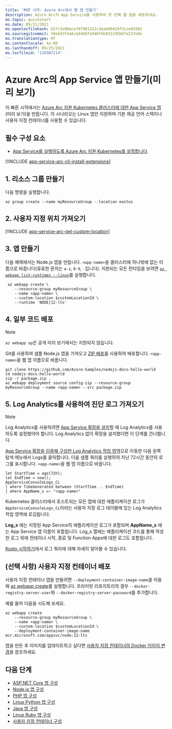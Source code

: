 ```yaml
---
title: '빠른 시작: Azure Arc에서 웹 앱 만들기'
description: Azure Arc의 App Service를 사용하여 첫 번째 웹 앱을 배포하세요.
ms.topic: quickstart
ms.date: 05/11/2021
ms.openlocfilehash: b57c5e80ecef87901221c3ead49419f3cce89302
ms.sourcegitcommit: 58e5d3f4a6cb44607e946f6b931345b6fe237e0e
ms.translationtype: HT
ms.contentlocale: ko-KR
ms.lasthandoff: 05/25/2021
ms.locfileid: "110387114"
---
```

# <a name="create-an-app-service-app-on-azure-arc-preview"></a>Azure Arc의 App Service 앱 만들기(미리 보기)

이 빠른 시작에서는 [Azure Arc 지원 Kubernetes 클러스터에 대한 App Service 앱](overview-arc-integration.md)(미리 보기)을 만듭니다. 이 시나리오는 Linux 앱만 지원하며 기본 제공 언어 스택이나 사용자 지정 컨테이너를 사용할 수 있습니다.

## <a name="prerequisites"></a>필수 구성 요소

- [App Service를 실행하도록 Azure Arc 지원 Kubernetes를 설정합니다](manage-create-arc-environment.md).

[!INCLUDE [app-service-arc-cli-install-extensions](../../includes/app-service-arc-cli-install-extensions.md)]

## <a name="1-create-a-resource-group"></a>1. 리소스 그룹 만들기

다음 명령을 실행합니다.

```azurecli-interactive
az group create --name myResourceGroup --location eastus 
```

<!-- ## 2. Create an App Service plan

Run the following command and replace `<environment-name>` with the name of the App Service Kubernetes environment (see [Prerequisites](#prerequisites)).

```azurecli-interactive
az appservice plan create --resource-group myResourceGroup --name myAppServicePlan --custom-location <environment-name> --kube-sku K1
``` 

Currently does not work

-->

## <a name="2-get-the-custom-location"></a>2. 사용자 지정 위치 가져오기

[!INCLUDE [app-service-arc-get-custom-location](../../includes/app-service-arc-get-custom-location.md)]


## <a name="3-create-an-app"></a>3. 앱 만들기

다음 예제에서는 Node.js 앱을 만듭니다. `<app-name>`을 클러스터에 하나밖에 없는 이름으로 바꿉니다(유효한 문자는 `a-z`, `0-9`, `-`입니다). 지원되는 모든 런타임을 보려면 [`az webapp list-runtimes --linux`](/cli/azure/webapp)를 실행합니다.

```azurecli-interactive
 az webapp create \
    --resource-group myResourceGroup \
    --name <app-name> \
    --custom-location $customLocationId \
    --runtime 'NODE|12-lts'
```

## <a name="4-deploy-some-code"></a>4. 일부 코드 배포

> [!NOTE]
> `az webapp up`은 공개 미리 보기에서는 지원되지 않습니다.

Git를 사용하여 샘플 Node.js 앱을 가져오고 [ZIP 배포](deploy-zip.md)를 사용하여 배포합니다. `<app-name>`을 웹 앱 이름으로 바꿉니다.

```azurecli-interactive
git clone https://github.com/Azure-Samples/nodejs-docs-hello-world
cd nodejs-docs-hello-world
zip -r package.zip .
az webapp deployment source config-zip --resource-group myResourceGroup --name <app-name> --src package.zip
```

## <a name="5-get-diagnostic-logs-using-log-analytics"></a>5. Log Analytics를 사용하여 진단 로그 가져오기

> [!NOTE]
> Log Analytics를 사용하려면 [App Service 확장을 설치](manage-create-arc-environment.md#install-the-app-service-extension)할 때 Log Analytics를 사용하도록 설정했어야 합니다. Log Analytics 없이 확장을 설치했다면 이 단계를 건너뜁니다.

[App Service 확장을 이용해 구성한 Log Analytics 작업 영역](manage-create-arc-environment.md#install-the-app-service-extension)으로 이동한 다음 왼쪽 탐색 메뉴에서 Logs를 클릭합니다. 다음 샘플 쿼리를 실행하여 지난 72시간 동안의 로그를 표시합니다. `<app-name>`을 웹 앱 이름으로 바꿉니다. 

```kusto
let StartTime = ago(72h);
let EndTime = now();
AppServiceConsoleLogs_CL
| where TimeGenerated between (StartTime .. EndTime)
| where AppName_s =~ "<app-name>"
```

Kubernetes 클러스터에서 호스트되는 모든 앱에 대한 애플리케이션 로그가 `AppServiceConsoleLogs_CL`이라는 사용자 지정 로그 테이블에 있는 Log Analytics 작업 영역에 로깅됩니다. 

**Log_s** 에는 지정된 App Service의 애플리케이션 로그가 포함되며 **AppName_s** 에는 App Service 앱 이름이 포함됩니다. Log_s 열에는 애플리케이션 코드를 통해 작성한 로그 외에 컨테이너 시작, 종료 및 Function Apps에 대한 로그도 포함됩니다.

[Kusto 시작하기](../azure-monitor/logs/get-started-queries.md)에서 로그 쿼리에 대해 자세히 알아볼 수 있습니다.

## <a name="optional-deploy-a-custom-container"></a>(선택 사항) 사용자 지정 컨테이너 배포

사용자 지정 컨테이너 앱을 만들려면 `--deployment-container-image-name`을 이용해 [az webapp create](/cli/azure/webapp#az_webapp_create)를 실행합니다. 프라이빗 리포지토리의 경우 `--docker-registry-server-user`와 `--docker-registry-server-password`를 추가합니다.

예를 들어 다음을 시도해 보세요.

```azurecli-interactive
az webapp create 
    --resource-group myResourceGroup \
    --name <app-name> \
    --custom-location $customLocationId \
    --deployment-container-image-name mcr.microsoft.com/appsvc/node:12-lts
```

<!-- `TODO: currently gets an error but the app is successfully created: "Error occurred in request., RetryError: HTTPSConnectionPool(host='management.azure.com', port=443): Max retries exceeded with url: /subscriptions/62f3ac8c-ca8d-407b-abd8-04c5496b2221/resourceGroups/myResourceGroup/providers/Microsoft.Web/sites/cephalin-arctest4/config/appsettings?api-version=2020-12-01 (Caused by ResponseError('too many 500 error responses',))"` -->

앱을 만든 후 이미지를 업데이트하고 싶다면 [사용자 지정 컨테이너의 Docker 이미지 변경](configure-custom-container.md?pivots=container-linux#change-the-docker-image-of-a-custom-container)을 참조하세요.

## <a name="next-steps"></a>다음 단계

- [ASP.NET Core 앱 구성](configure-language-dotnetcore.md?pivots=platform-linux)
- [Node.js 앱 구성](configure-language-nodejs.md?pivots=platform-linux)
- [PHP 앱 구성](configure-language-php.md?pivots=platform-linux)
- [Linux Python 앱 구성](configure-language-python.md)
- [Java 앱 구성](configure-language-java.md?pivots=platform-linux)
- [Linux Ruby 앱 구성](configure-language-ruby.md)
- [사용자 지정 컨테이너 구성](configure-custom-container.md?pivots=container-linux)